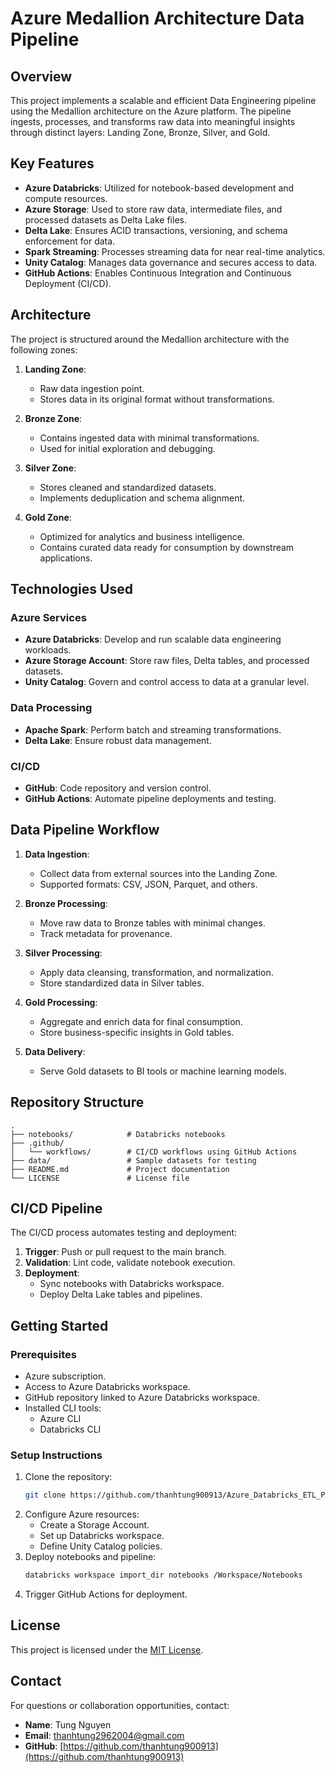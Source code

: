 # Azure Medallion Architecture Data Pipeline

## **Overview**
This project implements a scalable and efficient Data Engineering pipeline using the Medallion architecture on the Azure platform. The pipeline ingests, processes, and transforms raw data into meaningful insights through distinct layers: Landing Zone, Bronze, Silver, and Gold.

## **Key Features**
- **Azure Databricks**: Utilized for notebook-based development and compute resources.
- **Azure Storage**: Used to store raw data, intermediate files, and processed datasets as Delta Lake files.
- **Delta Lake**: Ensures ACID transactions, versioning, and schema enforcement for data.
- **Spark Streaming**: Processes streaming data for near real-time analytics.
- **Unity Catalog**: Manages data governance and secures access to data.
- **GitHub Actions**: Enables Continuous Integration and Continuous Deployment (CI/CD).

## **Architecture**
The project is structured around the Medallion architecture with the following zones:

1. **Landing Zone**:
   - Raw data ingestion point.
   - Stores data in its original format without transformations.

2. **Bronze Zone**:
   - Contains ingested data with minimal transformations.
   - Used for initial exploration and debugging.

3. **Silver Zone**:
   - Stores cleaned and standardized datasets.
   - Implements deduplication and schema alignment.

4. **Gold Zone**:
   - Optimized for analytics and business intelligence.
   - Contains curated data ready for consumption by downstream applications.

## **Technologies Used**

### **Azure Services**
- **Azure Databricks**: Develop and run scalable data engineering workloads.
- **Azure Storage Account**: Store raw files, Delta tables, and processed datasets.
- **Unity Catalog**: Govern and control access to data at a granular level.

### **Data Processing**
- **Apache Spark**: Perform batch and streaming transformations.
- **Delta Lake**: Ensure robust data management.

### **CI/CD**
- **GitHub**: Code repository and version control.
- **GitHub Actions**: Automate pipeline deployments and testing.

## **Data Pipeline Workflow**
1. **Data Ingestion**:
   - Collect data from external sources into the Landing Zone.
   - Supported formats: CSV, JSON, Parquet, and others.

2. **Bronze Processing**:
   - Move raw data to Bronze tables with minimal changes.
   - Track metadata for provenance.

3. **Silver Processing**:
   - Apply data cleansing, transformation, and normalization.
   - Store standardized data in Silver tables.

4. **Gold Processing**:
   - Aggregate and enrich data for final consumption.
   - Store business-specific insights in Gold tables.

5. **Data Delivery**:
   - Serve Gold datasets to BI tools or machine learning models.

## **Repository Structure**
```
.
├── notebooks/            # Databricks notebooks
├── .github/
│   └── workflows/        # CI/CD workflows using GitHub Actions
├── data/                 # Sample datasets for testing
├── README.md             # Project documentation
└── LICENSE               # License file

```

## **CI/CD Pipeline**
The CI/CD process automates testing and deployment:
1. **Trigger**: Push or pull request to the main branch.
2. **Validation**: Lint code, validate notebook execution.
3. **Deployment**:
   - Sync notebooks with Databricks workspace.
   - Deploy Delta Lake tables and pipelines.

## **Getting Started**
### **Prerequisites**
- Azure subscription.
- Access to Azure Databricks workspace.
- GitHub repository linked to Azure Databricks workspace.
- Installed CLI tools:
  - Azure CLI
  - Databricks CLI

### **Setup Instructions**
1. Clone the repository:
   ```bash
   git clone https://github.com/thanhtung900913/Azure_Databricks_ETL_Pipeline.git
   ```
2. Configure Azure resources:
   - Create a Storage Account.
   - Set up Databricks workspace.
   - Define Unity Catalog policies.
3. Deploy notebooks and pipeline:
   ```bash
   databricks workspace import_dir notebooks /Workspace/Notebooks
   ```
4. Trigger GitHub Actions for deployment.

## **License**
This project is licensed under the [MIT License](LICENSE).

## **Contact**
For questions or collaboration opportunities, contact:
- **Name**: Tung Nguyen
- **Email**: thanhtung2962004@gmail.com
- **GitHub**: [https://github.com/thanhtung900913](https://github.com/thanhtung900913)

